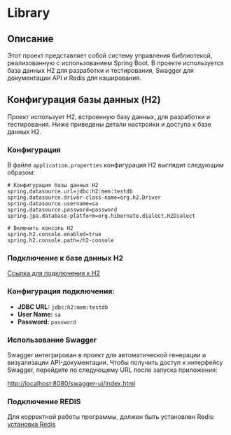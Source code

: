 # Library

## Описание

Этот проект представляет собой систему управления библиотекой, реализованную с использованием Spring Boot. В проекте используется база данных H2 для разработки и тестирования, Swagger для документации API и Redis для кэширования.

## Конфигурация базы данных (H2)

Проект использует H2, встроенную базу данных, для разработки и тестирования. Ниже приведены детали настройки и доступа к базе данных H2.

### Конфигурация

В файле `application.properties` конфигурация H2 выглядит следующим образом:

```properties
# Конфигурация базы данных H2
spring.datasource.url=jdbc:h2:mem:testdb
spring.datasource.driver-class-name=org.h2.Driver
spring.datasource.username=sa
spring.datasource.password=password
spring.jpa.database-platform=org.hibernate.dialect.H2Dialect

# Включить консоль H2
spring.h2.console.enabled=true
spring.h2.console.path=/h2-console
```

### Подключение к базе данных H2
[Ссылка для подключения к H2](http://localhost:8080/h2-console)

### Конфигурация подключения:

- **JDBC URL:** `jdbc:h2:mem:testdb`
- **User Name:** `sa`
- **Password:** `password`

### Использование Swagger

Swagger интегрирован в проект для автоматической генерации и визуализации API-документации. Чтобы получить доступ к интерфейсу Swagger, перейдите по следующему URL после запуска приложения:

[http://localhost:8080/swagger-ui/index.html](http://localhost:8080/swagger-ui/index.html)

### Подключение REDIS
Для корректной работы программы, должен быть установлен Redis:
[установка Redis](https://redis.io/docs/getting-started/installation/)
